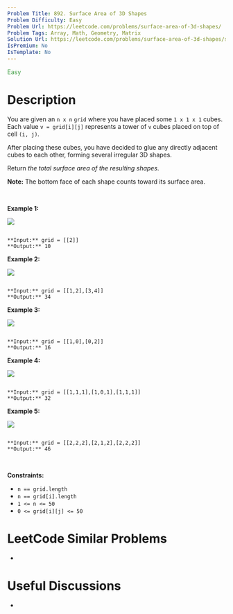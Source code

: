 ```yaml
---
Problem Title: 892. Surface Area of 3D Shapes
Problem Difficulty: Easy
Problem Url: https://leetcode.com/problems/surface-area-of-3d-shapes/
Problem Tags: Array, Math, Geometry, Matrix
Solution Url: https://leetcode.com/problems/surface-area-of-3d-shapes/solution/
IsPremium: No
IsTemplate: No
---
```


<span style="color: rgb(67, 160, 71);">Easy</span>

# Description

You are given an `n x n` `grid` where you have placed some `1 x 1 x 1` cubes. Each value `v = grid[i][j]` represents a tower of `v` cubes placed on top of cell `(i, j)`.


After placing these cubes, you have decided to glue any directly adjacent cubes to each other, forming several irregular 3D shapes.


Return *the total surface area of the resulting shapes*.


**Note:** The bottom face of each shape counts toward its surface area.


 


**Example 1:**


![](https://assets.leetcode.com/uploads/2021/01/08/tmp-grid1.jpg)

```

**Input:** grid = [[2]]
**Output:** 10

```

**Example 2:**


![](https://assets.leetcode.com/uploads/2021/01/08/tmp-grid2.jpg)

```

**Input:** grid = [[1,2],[3,4]]
**Output:** 34

```

**Example 3:**


![](https://assets.leetcode.com/uploads/2021/01/08/tmp-grid3.jpg)

```

**Input:** grid = [[1,0],[0,2]]
**Output:** 16

```

**Example 4:**


![](https://assets.leetcode.com/uploads/2021/01/08/tmp-grid4.jpg)

```

**Input:** grid = [[1,1,1],[1,0,1],[1,1,1]]
**Output:** 32

```

**Example 5:**


![](https://assets.leetcode.com/uploads/2021/01/08/tmp-grid5.jpg)

```

**Input:** grid = [[2,2,2],[2,1,2],[2,2,2]]
**Output:** 46

```

 


**Constraints:**


* `n == grid.length`
* `n == grid[i].length`
* `1 <= n <= 50`
* `0 <= grid[i][j] <= 50`




# LeetCode Similar Problems

- []()

# Useful Discussions

- []()
